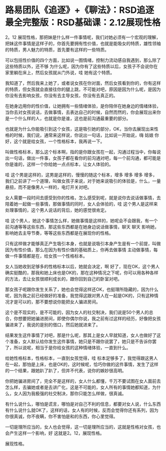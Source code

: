 # 路易团队《追逐》+《聊法》：RSD追逐最全完整版：RSD基础课：2.12展现性格

2。12 展现性格，那把妹是什么样一件事情呢，我们对她必须有一个宏观的理解，把妹这件事情是这样子的，你首先要拥有性价值，也就是能吸女的特质，雄性领袖的特质，男人魅力的特质，首先要有这样的一些特质。

可以包括性价值的四个方面，比如说一图情绪，控制力流动感自我遇到，那么除了这些特质以外，还不够 为什么呢，因为你有了这些特质以后，女孩子不会说你在家里躺在床上，然后女孩就从门外说，哇 她有这个特质。

我知道了，然后我来上她了，或者说女孩在你对面，然后女孩看到你的，你有这样的特质，但女孩就会直接往你的腿上跳，不可能对吧，原因是因为什么呢，是因为你没有去影响女孩，你没有去主导女孩，你没有去真正的。

在她身边用你的性价值，让她拥有一些情绪体验，是你陪伴在她身边的情绪体验，当你去对女孩说话，去做事情，去表达自己的时候，自然而然的，你会展现出来你是一个什么样的人，也就是你是谁，这也是前沟通最重要的部分。

也就是为什么你能吸引到这个女孩，这是吸引她的部分，OK，当你去展现出来性格的时候，我们说，通常来这样说，你说出一句话，比如说一开始说，嗨 姑娘 你好，这个就是给女孩，一个性格标本，我再说一下。

叫做性格标本，那么这个标本啊，指的是你跟女孩在一起，沟通过程当中，你每说出一句话，做出一件事，女孩子都在看你的前沟通对吧，每一个前沟通，都可能是你是谁的，这样一个你给她一点点标本，让女人体验的。

哇 这个男是这样的，这男是这样的，慢慢的随这个标本，增多 增多 增多 增多，我们之前讲了一个道理，叫做女孩子来说，对于她来说吸引的体验是，什么，一量悬扭，而不是像男人一样的，电灯开关对吧。

女人需要一段时间去感受到你的性格，怎么感受到呢，就是说你去说话做事情，去陪着她一起做一些事情，那做事情的同时，女人会体验的，哇 这个男人是这样来处理事情的，这个男人说话的背后，她的感觉很肯定。

哇 这个男人，她这个事情怎么样，她做事情是这样的，她呢会不会跟我，有一个前沟通等等这些东西，那这些东西都是在她身边说话做事情，聊天 聊天 影响她，影响她去主导节奏，等等这些东西都是在展现你的性格。

只有这样做才能够真正产生吸引本身，也就是说吸引本身产生是有一个前提，叫做因为有性价值，那么在因为有性价值的基础质上，你再去做事情 主动做事情，每做一件事情都是在，给女孩一个性格标本。

女人当她收到足够多的性格标本以后，她就会决定，啊 好了，现在OK，这个男人确实挺酷的，那我和她上床也是OK的，那在这种情况之下呢，你可以用各种各样的方法，去让女孩很顺利成长的，跟你回到自己的卧室对吧。

那女孩子呢跟你发生关系了，她也会觉得这样还OK，也挺理所隐藏的，因为什么呢，因为我之前已经做好的准备，我觉得这跟对男人在一起是OK的，只有这种情况才是可以的，那不要想说你能把女人骗进房间。

这个是不现实的，是不可能的，因为女人的社交制决，我们说是50个男人的总合，你想要把她骗进房间，即使你偶尔你说，我之前有过这样的经历，好像把女孩骗进来了，我说的是别的借口，然后她就进来了。

结果发生这件事情了对吧，那是什么呢，那其上是女人早就知道，女人也做好了这个准备，女人默认给你发生这件事情，她只是不跟你说罢了，她只是不告诉你罢了，所以说呢，相当于是你给女孩的这种情绪体验，一直到什么。

给她性格标本，性格标本，一直到女孩觉得，哇 标本足够多了，我觉得跟这男人在一起，那怕是上床，也是OK的，这时候呢，恰巧你做的这件事情，发生了这样的一个结果，跟她趴了趴了，但并不代表，说你的嫉妙很高明。

你把她骗进房间了，完全不是这样的，女人什么都懂，千万不要试图在女人面前去怎么样，去骗她或者是去讲广化，这是不可能的，女人所有的事情她都知道，为什么，女人因为我极强的社交制决，那你只能怎么样做，很真诚。

有什么说什么，哪怕是谎言，哪怕是对自己不利的信息，都要对女人说，什么东西有什么说什么就OK了，这样的话，女人有的时候，反而会觉得你还有系列，因为你很真诚，你不夜瞒，你不害怕是和的东西，你心里觉得。

一切是理所应当的，女人也会觉得，这一切是理所应当的，这就是性格对女孩，也会产生这样一个影响，好 这就是2。12，展现性格。

展现性格。